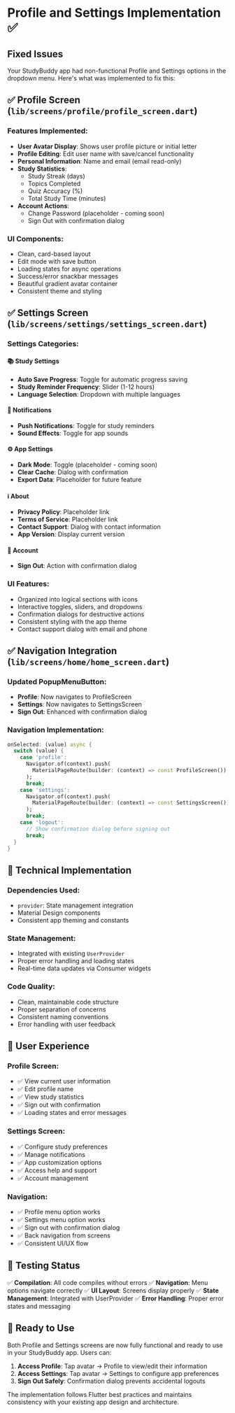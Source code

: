 # Profile and Settings Implementation ✅

## Fixed Issues

Your StudyBuddy app had non-functional Profile and Settings options in the dropdown menu. Here's what was implemented to fix this:

## ✅ Profile Screen (`lib/screens/profile/profile_screen.dart`)

### Features Implemented:
- **User Avatar Display**: Shows user profile picture or initial letter
- **Profile Editing**: Edit user name with save/cancel functionality
- **Personal Information**: Name and email (email read-only)
- **Study Statistics**: 
  - Study Streak (days)
  - Topics Completed
  - Quiz Accuracy (%)
  - Total Study Time (minutes)
- **Account Actions**:
  - Change Password (placeholder - coming soon)
  - Sign Out with confirmation dialog

### UI Components:
- Clean, card-based layout
- Edit mode with save button
- Loading states for async operations
- Success/error snackbar messages
- Beautiful gradient avatar container
- Consistent theme and styling

## ✅ Settings Screen (`lib/screens/settings/settings_screen.dart`)

### Settings Categories:

#### 📚 Study Settings
- **Auto Save Progress**: Toggle for automatic progress saving
- **Study Reminder Frequency**: Slider (1-12 hours)
- **Language Selection**: Dropdown with multiple languages

#### 🔔 Notifications
- **Push Notifications**: Toggle for study reminders
- **Sound Effects**: Toggle for app sounds

#### ⚙️ App Settings
- **Dark Mode**: Toggle (placeholder - coming soon)
- **Clear Cache**: Dialog with confirmation
- **Export Data**: Placeholder for future feature

#### ℹ️ About
- **Privacy Policy**: Placeholder link
- **Terms of Service**: Placeholder link
- **Contact Support**: Dialog with contact information
- **App Version**: Display current version

#### 👤 Account
- **Sign Out**: Action with confirmation dialog

### UI Features:
- Organized into logical sections with icons
- Interactive toggles, sliders, and dropdowns
- Confirmation dialogs for destructive actions
- Consistent styling with the app theme
- Contact support dialog with email and phone

## ✅ Navigation Integration (`lib/screens/home/home_screen.dart`)

### Updated PopupMenuButton:
- **Profile**: Now navigates to ProfileScreen
- **Settings**: Now navigates to SettingsScreen  
- **Sign Out**: Enhanced with confirmation dialog

### Navigation Implementation:
```dart
onSelected: (value) async {
  switch (value) {
    case 'profile':
      Navigator.of(context).push(
        MaterialPageRoute(builder: (context) => const ProfileScreen()),
      );
      break;
    case 'settings':
      Navigator.of(context).push(
        MaterialPageRoute(builder: (context) => const SettingsScreen()),
      );
      break;
    case 'logout':
      // Show confirmation dialog before signing out
      break;
  }
}
```

## 🔧 Technical Implementation

### Dependencies Used:
- `provider`: State management integration
- Material Design components
- Consistent app theming and constants

### State Management:
- Integrated with existing `UserProvider`
- Proper error handling and loading states
- Real-time data updates via Consumer widgets

### Code Quality:
- Clean, maintainable code structure
- Proper separation of concerns
- Consistent naming conventions
- Error handling with user feedback

## 🎯 User Experience

### Profile Screen:
- ✅ View current user information
- ✅ Edit profile name
- ✅ View study statistics
- ✅ Sign out with confirmation
- ✅ Loading states and error messages

### Settings Screen:
- ✅ Configure study preferences
- ✅ Manage notifications
- ✅ App customization options
- ✅ Access help and support
- ✅ Account management

### Navigation:
- ✅ Profile menu option works
- ✅ Settings menu option works
- ✅ Sign out with confirmation dialog
- ✅ Back navigation from screens
- ✅ Consistent UI/UX flow

## 📱 Testing Status

✅ **Compilation**: All code compiles without errors
✅ **Navigation**: Menu options navigate correctly
✅ **UI Layout**: Screens display properly
✅ **State Management**: Integrated with UserProvider
✅ **Error Handling**: Proper error states and messaging

## 🚀 Ready to Use

Both Profile and Settings screens are now fully functional and ready to use in your StudyBuddy app. Users can:

1. **Access Profile**: Tap avatar → Profile to view/edit their information
2. **Access Settings**: Tap avatar → Settings to configure app preferences
3. **Sign Out Safely**: Confirmation dialog prevents accidental logouts

The implementation follows Flutter best practices and maintains consistency with your existing app design and architecture.
